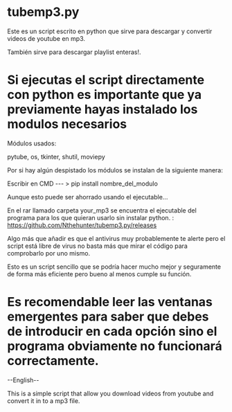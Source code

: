 # tubemp3.py

Este es un script escrito en python que sirve para descargar y convertir videos de youtube en mp3.

También sirve para descargar playlist enteras!.

# Si ejecutas el script directamente con python es importante que ya previamente hayas instalado los modulos necesarios #

Módulos usados:

pytube, 
os,
tkinter,
shutil,
moviepy

Por si hay algún despistado los módulos se instalan de la siguiente manera:

Escribir en CMD --- > pip install nombre_del_modulo

Aunque esto puede ser ahorrado usando el ejecutable...

En el rar llamado carpeta your_mp3 se encuentra el ejecutable del programa para los que quieran usarlo sin instalar python. :
https://github.com/Nthehunter/tubemp3.py/releases

Algo más que añadir es que el antivirus muy probablemente te alerte pero el script está libre de virus no basta más que mirar el código para comprobarlo por uno mismo.

Esto es un script sencillo que se podría hacer mucho mejor y seguramente de forma más eficiente pero bueno al menos cumple su función.

# Es recomendable leer las ventanas emergentes para saber que debes de introducir en cada opción sino el programa obviamente no funcionará correctamente. #

--English--

This is a simple script that allow you download videos from youtube and convert it in to a mp3 file.
